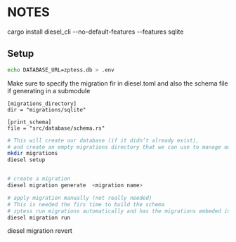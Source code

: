 
# NOTES
cargo install diesel_cli --no-default-features --features sqlite

## Setup
```bash
echo DATABASE_URL=zptess.db > .env
```

Make sure to specify the migration fir in diesel.toml and also
the schema file if generating in a submodule
```
[migrations_directory]
dir = "migrations/sqlite"

[print_schema]
file = "src/database/schema.rs"
```


```bash
# This will create our database (if it didn’t already exist), 
# and create an empty migrations directory that we can use to manage our schema (more on that later).
mkdir migrations
diesel setup 
```
```bash

# create a migration
diesel migration generate  <migration name>
```


```bash
# apply migration manually (not really needed)
# This is needed the firs time to build the schema
# zptess run migrations automatically and has the migrations embeded in the binary
diesel migration run 
```

diesel migration revert 
